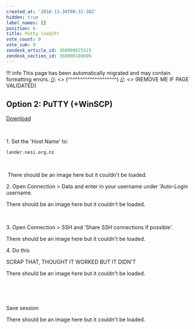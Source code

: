 ```yaml
---
created_at: '2018-11-30T00:32:38Z'
hidden: true
label_names: []
position: 6
title: Putty (noSCP)
vote_count: 0
vote_sum: 0
zendesk_article_id: 360000625515
zendesk_section_id: 360000189696
---
```




[//]: <> (REMOVE ME IF PAGE VALIDATED)
[//]: <> (vvvvvvvvvvvvvvvvvvvv)
!!! info
    This page has been automatically migrated and may contain formatting errors.
[//]: <> (^^^^^^^^^^^^^^^^^^^^)
[//]: <> (REMOVE ME IF PAGE VALIDATED)

## Option 2: PuTTY (+WinSCP)

[Download](https://www.chiark.greenend.org.uk/~sgtatham/putty/latest.html)

 

1\. Set the 'Host Name' to:

``` sl
lander.nesi.org.nz
```

 

 There should be an image here but it couldn't be loaded.

2\. Open Connection &gt; Data and enter in your username under
'Auto-Login username. 

There should be an image here but it couldn't be loaded.

 

3\. Open Connection &gt; SSH and 'Share SSH connections if possible'.

There should be an image here but it couldn't be loaded.

4\. Do this

SCRAP THAT, THOUGHT IT WORKED BUT IT DIDN'T

There should be an image here but it couldn't be loaded.

 

 

Save session

There should be an image here but it couldn't be loaded.
